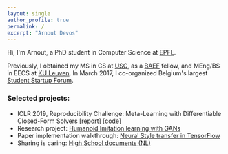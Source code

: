```yaml
---
layout: single
author_profile: true
permalink: /
excerpt: "Arnout Devos"
---
```


Hi, I'm Arnout, a PhD student in Computer Science at [EPFL](http://ic.epfl.ch).

Previously, I obtained my MS in CS at [USC](http://www.usc.edu), as a [BAEF](http://www.baef.be) fellow, and MEng/BS in EECS at [KU Leuven](https://www.kuleuven.be/english/).
In March 2017, I co-organized Belgium's largest [Student Startup Forum](https://arnoutdevos.github.io/Student-Startup-Forum-2017/).

### Selected projects:
- ICLR 2019, Reproducibility Challenge: Meta-Learning with Differentiable Closed-Form Solvers [[report](https://github.com/reproducibility-challenge/iclr_2019/blob/c53e6c1ea8d0e158f66b7d70681fa6ecde6a4f2b/papers/LCAX-HyxnZh0ct7/LCAX.pdf)] [[code](https://github.com/ArnoutDevos/r2d2)]
- Research project: [Humanoid Imitation learning with GANs](https://arnoutdevos.github.io/Humanoid-Imitation-Learning-from-Diverse-Sources/)
- Paper implementation walkthrough: [Neural Style transfer in TensorFlow](https://arnoutdevos.github.io/A-Neural-Algorithm-of-Artistic-Style/)
- Sharing is caring: [High School documents (NL)](http://www.arnoutdevos.net/school.html)
